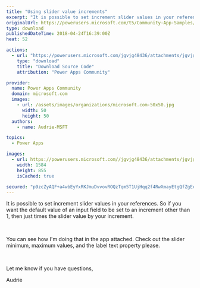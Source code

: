 ```yaml
---
title: "Using slider value increments"
excerpt: "It is possible to set increment slider values in your references. So if you want the default value of an input field to be set to an increment other"
originalUrl: https://powerusers.microsoft.com/t5/Community-App-Samples/Using-slider-value-increments/td-p/109881
type: download
publishedDateTime: 2018-04-24T16:39:00Z
heat: 52

actions:
  - url: "https://powerusers.microsoft.com/jgvjg48436/attachments/jgvjg48436/AppFeedbackGallery/23/1/Slider%20Increment%20App.msapp"
    type: "download"
    title: "Download Source Code"
    attribution: "Power Apps Community"

provider:
  name: Power Apps Community
  domain: microsoft.com
  images:
    - url: /assets/images/organizations/microsoft.com-50x50.jpg
      width: 50
      height: 50
  authors:
    - name: Audrie-MSFT

topics:
  - Power Apps

images:
  - url: https://powerusers.microsoft.com//jgvjg48436/attachments/jgvjg48436/AppFeedbackGallery/23/4/sliderincrements.PNG
    width: 1584
    height: 855
    isCached: true

secured: "p9zcZyAQF+a4wbEyYxRKJmuDvvovROQzTqm5T1UjHqq2f4RwXmayEtgQfZgEeQZh+tkJy5H/uIEuPHYJQEeClFCRd7dnXaMlg6Y6pdJnUcTUv7lcGBOgcXznphQpsbQr6/R3svCN496T1GHdHVyXMMUt25xtDP+mpO6swLQQVan5BLBJw6VdkY6y6HRYu6p1qN5IcGL6+mwrR1pgw2MQAvX8Z44nqxOfHx7QeBLWV7vFYQdVQ121svI9IjbYaQj6RY8O8Z2jZmRbRpbRS08pgKX9hZdcls6K2KJnjshCxc+lG+gKKIArRXHh/B8fCJWC/7Xglr4jGmNAlUTrXIKUBZf1B573P/LAjKoUcmV7wqHvZzlzenidWvwGoIJgx0tk6EiLOUjgnQeQZeToxqrNxA==;Vo1387zfpDU0WB2X/jMPQQ=="
---
```

<p>It is possible to set increment slider values in your references. So if you want the default value of an input field to be set to an increment other than 1, then just times the slider value by your increment.</p>
<p>&nbsp;</p>
<p>You can see how I'm doing that in the app attached. Check out the slider minimum, maximum values, and the label text property please.</p>
<p>&nbsp;</p>
<p>Let me know if you have questions,</p>
<p>Audrie</p>
<p>&nbsp;</p>
<p>&nbsp;</p>

